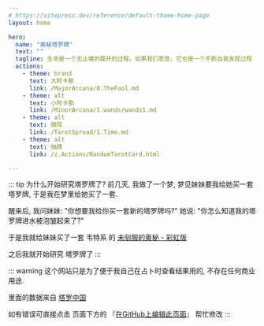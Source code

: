 ```yaml
---
# https://vitepress.dev/reference/default-theme-home-page
layout: home

hero:
  name: "奥秘塔罗牌"
  text: ""
  tagline: 生命是一个无止境的展开的过程。如果我们愿意，它也是一个不断自我发现过程
  actions:
    - theme: brand
      text: 大阿卡那
      link: /MajorArcana/0.TheFool.md
    - theme: alt
      text: 小阿卡那
      link: /MinorArcana/1.wands/wands1.md
    - theme: alt
      text: 牌阵
      link: /TarotSpread/1.Time.md
    - theme: alt
      text: 抽牌
      link: /z.Actions/RandomTarotCard.html

---
```


::: tip 为什么开始研究塔罗牌了?
前几天, 我做了一个梦, 梦见妹妹要我给她买一套塔罗牌, 于是我在梦里给她买了一套. 

醒来后, 我问妹妹: "你想要我给你买一套新的塔罗牌吗?"
她说: "你怎么知道我的塔罗牌进水被泡皱起来了?"

于是我就给妹妹买了一套 韦特系 的 [未驯服的奥秘 - 彩虹版](https://item.taobao.com/item.htm?_u=r2uef0sdffc6&id=717158276753&spm=a1z09.2.0.0.deca2e8d8cVoQq&skuId=5181109875185)

之后我就开始研究 塔罗牌了
:::

::: warning
这个网站只是为了便于我自己在占卜时查看结果用的, 不存在任何商业用途. 

里面的数据来自 [塔罗中国](https://www.tarotchina.net/)

如有错误可直接点击 页面下方的 『[在GitHub上编辑此页面](#)』 帮忙修改
:::